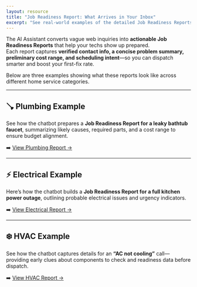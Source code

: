 ```yaml
---
layout: resource
title: "Job Readiness Report: What Arrives in Your Inbox"
excerpt: "See real-world examples of the detailed Job Readiness Reports generated by the AI Assistant—helping contractors prepare the right tools, parts, and pricing context before the first visit."
---
```


The AI Assistant converts vague web inquiries into **actionable Job Readiness Reports** that help your techs show up prepared.  
Each report captures **verified contact info, a concise problem summary, preliminary cost range, and scheduling intent**—so you can dispatch smarter and boost your first-fix rate.

Below are three examples showing what these reports look like across different home service categories.

---

## 🪠 Plumbing Example
See how the chatbot prepares a **Job Readiness Report for a leaky bathtub faucet**, summarizing likely causes, required parts, and a cost range to ensure budget alignment.

➡️ [View Plumbing Report →](/resources/examples/plumbing)

---

## ⚡ Electrical Example
Here’s how the chatbot builds a **Job Readiness Report for a full kitchen power outage**, outlining probable electrical issues and urgency indicators.

➡️ [View Electrical Report →](/resources/examples/electrical)

---

## ❄️ HVAC Example
See how the chatbot captures details for an **“AC not cooling”** call—providing early clues about components to check and readiness data before dispatch.

➡️ [View HVAC Report →](/resources/examples/hvac)
